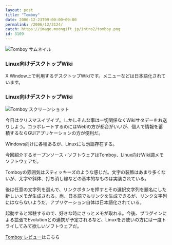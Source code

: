 ```yaml
---
layout: post
title: "Tomboy"
date: 2006-12-23T09:00:00+09:00
permalink: /2006/12/3124/
catch: https://image.moongift.jp/intro2/tomboy.png
id: 3109
---
```

 ![Tomboy サムネイル](https://image.moongift.jp/intro2/tomboy.t.png "Tomboy サムネイル")
  

### Linux向けデスクトップWiki
  
X Window上で利用するデスクトップWikiです。メニューなどは日本語化されています。  
<!--more-->  

### Linux向けデスクトップWiki
  

![Tomboy スクリーンショット](https://image.moongift.jp/intro2/tomboy.png "Tomboy スクリーンショット")

  

今日はクリスマスイブイブ。しかしそんな事は一切関係なくWikiサタデーをお送りしよう。コラボレートするのにはWebの方が都合がいいが、個人で情報を蓄積するならGUIアプリケーションの方が便利だ。

  

Windows向けに各種あるが、Linuxにも勿論存在する。

  

今回紹介するオープンソース・ソフトウェアはTomboy、Linux向けWiki調メモソフトウェアだ。

  

Tomboyの雰囲気はスティッキーズのような感じだ。文字の装飾はあまり多くないが、太字や斜体、打ち消し線などの基本的なものは実装されている。

  

後は任意の文字列を選んで、リンクボタンを押すとその選択文字列を題名にした新しいメモが生成される。尚、日本語でもリンクを生成できるが、リンク文字列にはならないようだ。アプリケーション自体は日本語化されている。

  

起動すると常駐するので、好きな時にさっとメモが取れる。今後、プラグインによる拡張でEvolutionとの連携が予定されるなど、Linuxをお使いの方には一度トライしてみて欲しいソフトウェアだ。

  

[Tomboy レビュー](http://oss.moongift.jp/review/i-3130.html)はこちら

